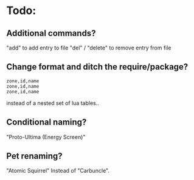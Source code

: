 # Todo:
 
## Additional commands?
"add" to add entry to file
"del" / "delete" to remove entry from file

## Change format and ditch the require/package?
```
zone,id,name
zone,id,name
zone,id,name
```
instead of a nested set of lua tables..

## Conditional naming?
"Proto-Ultima (Energy Screen)"

## Pet renaming?
"Atomic Squirrel"
Instead of "Carbuncle".
